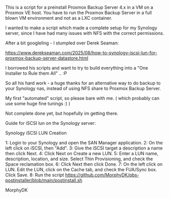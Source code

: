 This is a script for a preinstall Proxmox Backup Server 4.x in a VM on a Proxmox VE host. 
You have to run the Proxmox Backup Server in a full blown VM environment and not as a LXC container.

I wanted to make a script which made a complete setup for my Synology server, since I have had many issues with NFS with the correct permissions.

After a bit googleling - I stumpled over Derek Seaman: 

https://www.derekseaman.com/2025/08/how-to-synology-iscsi-lun-for-proxmox-backup-server-datastore.html

I borrowed his scripts and want to try to build everything into a "One Installer to Rule them All" .. :P 

So all his hard work - a huge thanks for an alternative way to do backup to your Synology nas, instead of using NFS share to Proxmox Backup Server.

My first "automated" script, so please bare with me. ( which probably can use some huge fine tunings :) )

Not complete done yet, but hopefully im getting there.

Guide for iSCSI lun on the Synology server: 

Synology iSCSI LUN Creation

1: Login to your Synology and open the SAN Manager application.
2: On the left click on iSCSI, then "Add".
3: Give the iSCSI target a description a name then click Next. 
4: Click Next on Create a new LUN.
5: Enter a LUN name, description, location, and size. Select Thin Provisioning, and check the Space reclamation box. 
6: Click Next then click Done.
7: On the left click on LUN. Edit the LUN, click on the Cache tab, and check the FUA/Sync box. Click Save.
8: Run the script https://github.com/MorphyDK/pbs-postinstaller/blob/main/postinstall.sh

MorphyDK

